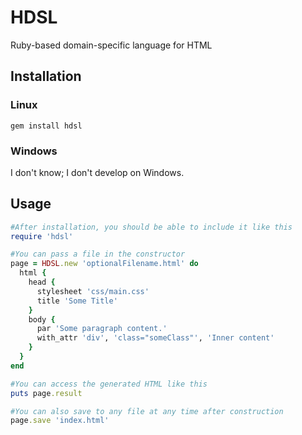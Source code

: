 # HDSL
Ruby-based domain-specific language for HTML 
## Installation
### Linux
`gem install hdsl`
### Windows
I don't know; I don't develop on Windows.

## Usage
```ruby
#After installation, you should be able to include it like this
require 'hdsl'

#You can pass a file in the constructor
page = HDSL.new 'optionalFilename.html' do
  html {
    head {
      stylesheet 'css/main.css'
      title 'Some Title'
    }
    body {
      par 'Some paragraph content.'
      with_attr 'div', 'class="someClass"', 'Inner content'
    }
  }
end

#You can access the generated HTML like this
puts page.result

#You can also save to any file at any time after construction
page.save 'index.html'
```
###
